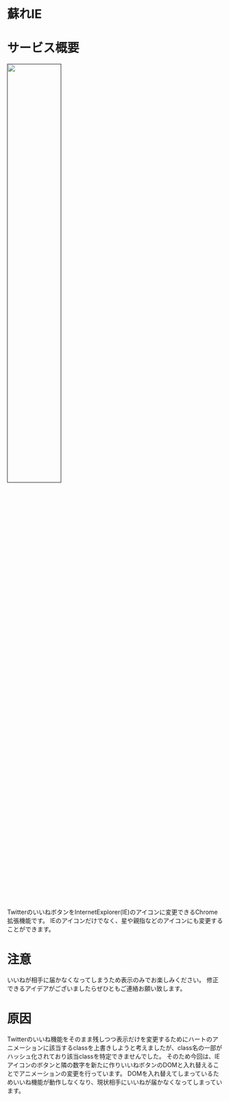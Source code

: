 # 蘇れIE



# サービス概要

<a href="">
  <img width="50%" src="https://user-images.githubusercontent.com/72296262/156385768-09ada52c-d355-4377-b06f-48eb16b3cb24.gif" />
</a>


TwitterのいいねボタンをInternetExplorer(IE)のアイコンに変更できるChrome拡張機能です。
IEのアイコンだけでなく、星や親指などのアイコンにも変更することができます。

# 注意

いいねが相手に届かなくなってしまうため表示のみでお楽しみください。
修正できるアイデアがございましたらぜひともご連絡お願い致します。

# 原因

Twitterのいいね機能をそのまま残しつつ表示だけを変更するためにハートのアニメーションに該当するclassを上書きしようと考えましたが、class名の一部がハッシュ化されており該当classを特定できませんでした。
そのため今回は、IEアイコンのボタンと隣の数字を新たに作りいいねボタンのDOMと入れ替えることでアニメーションの変更を行っています。
DOMを入れ替えてしまっているためいいね機能が動作しなくなり、現状相手にいいねが届かなくなってしまっています。
